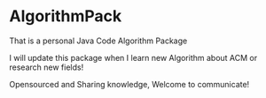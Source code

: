 # AlgorithmPack
That is a personal Java Code Algorithm Package

I will update this package when I learn new Algorithm about ACM or research new fields!

Opensourced and Sharing knowledge, Welcome to communicate!
